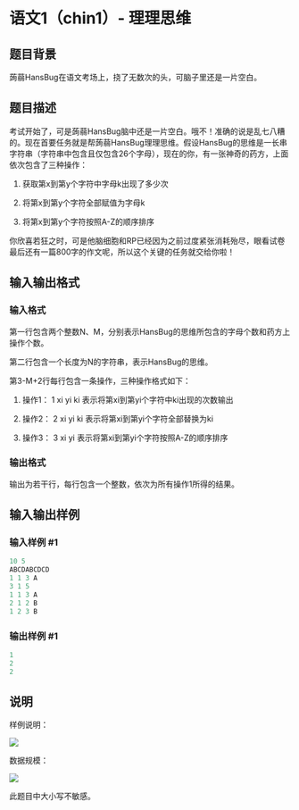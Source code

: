 # 语文1（chin1）- 理理思维

## 题目背景

蒟蒻HansBug在语文考场上，挠了无数次的头，可脑子里还是一片空白。

## 题目描述

考试开始了，可是蒟蒻HansBug脑中还是一片空白。哦不！准确的说是乱七八糟的。现在首要任务就是帮蒟蒻HansBug理理思维。假设HansBug的思维是一长串字符串（字符串中包含且仅包含26个字母），现在的你，有一张神奇的药方，上面依次包含了三种操作：

1. 获取第x到第y个字符中字母k出现了多少次

2. 将第x到第y个字符全部赋值为字母k

3. 将第x到第y个字符按照A-Z的顺序排序

你欣喜若狂之时，可是他脑细胞和RP已经因为之前过度紧张消耗殆尽，眼看试卷最后还有一篇800字的作文呢，所以这个关键的任务就交给你啦！

## 输入输出格式

### 输入格式

第一行包含两个整数N、M，分别表示HansBug的思维所包含的字母个数和药方上操作个数。

第二行包含一个长度为N的字符串，表示HansBug的思维。

第3-M+2行每行包含一条操作，三种操作格式如下：

1. 操作1： 1 xi yi ki 表示将第xi到第yi个字符中ki出现的次数输出

2. 操作2： 2 xi yi ki 表示将第xi到第yi个字符全部替换为ki

3. 操作3： 3 xi yi 表示将第xi到第yi个字符按照A-Z的顺序排序

### 输出格式

输出为若干行，每行包含一个整数，依次为所有操作1所得的结果。

## 输入输出样例

### 输入样例 #1

```cpp
10 5
ABCDABCDCD
1 1 3 A
3 1 5
1 1 3 A
2 1 2 B
1 2 3 B

```
### 输出样例 #1

```cpp
1
2
2

```
## 说明

样例说明：

![](https://cdn.luogu.com.cn/upload/pic/2231.png)

数据规模：

![](https://cdn.luogu.com.cn/upload/pic/2232.png)

此题目中大小写不敏感。

